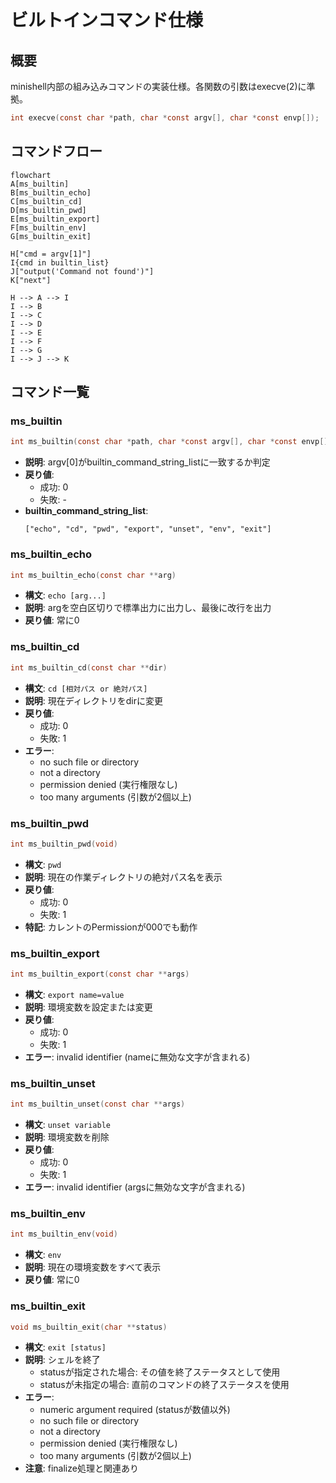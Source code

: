 # ビルトインコマンド仕様

## 概要
minishell内部の組み込みコマンドの実装仕様。各関数の引数はexecve(2)に準拠。

```c
int execve(const char *path, char *const argv[], char *const envp[]);
```

## コマンドフロー
```mermaid
flowchart
A[ms_builtin]
B[ms_builtin_echo]
C[ms_builtin_cd]
D[ms_builtin_pwd]
E[ms_builtin_export]
F[ms_builtin_env]
G[ms_builtin_exit]

H["cmd = argv[1]"]
I{cmd in builtin_list}
J["output('Command not found')"]
K["next"]

H --> A --> I
I --> B
I --> C
I --> D
I --> E
I --> F
I --> G
I --> J --> K
```

## コマンド一覧

### ms_builtin
```c
int ms_builtin(const char *path, char *const argv[], char *const envp[])
```
- **説明**: argv[0]がbuiltin_command_string_listに一致するか判定
- **戻り値**:
  - 成功: 0
  - 失敗: -
- **builtin_command_string_list**:
  ```
  ["echo", "cd", "pwd", "export", "unset", "env", "exit"]
  ```

### ms_builtin_echo
```c
int ms_builtin_echo(const char **arg)
```
- **構文**: `echo [arg...]`
- **説明**: argを空白区切りで標準出力に出力し、最後に改行を出力
- **戻り値**: 常に0

### ms_builtin_cd
```c
int ms_builtin_cd(const char **dir)
```
- **構文**: `cd [相対パス or 絶対パス]`
- **説明**: 現在ディレクトリをdirに変更
- **戻り値**:
  - 成功: 0
  - 失敗: 1
- **エラー**:
  - no such file or directory
  - not a directory
  - permission denied (実行権限なし)
  - too many arguments (引数が2個以上)

### ms_builtin_pwd
```c
int ms_builtin_pwd(void)
```
- **構文**: `pwd`
- **説明**: 現在の作業ディレクトリの絶対パス名を表示
- **戻り値**:
  - 成功: 0
  - 失敗: 1
- **特記**: カレントのPermissionが000でも動作

### ms_builtin_export
```c
int ms_builtin_export(const char **args)
```
- **構文**: `export name=value`
- **説明**: 環境変数を設定または変更
- **戻り値**:
  - 成功: 0
  - 失敗: 1
- **エラー**: invalid identifier (nameに無効な文字が含まれる)

### ms_builtin_unset
```c
int ms_builtin_unset(const char **args)
```
- **構文**: `unset variable`
- **説明**: 環境変数を削除
- **戻り値**:
  - 成功: 0
  - 失敗: 1
- **エラー**: invalid identifier (argsに無効な文字が含まれる)

### ms_builtin_env
```c
int ms_builtin_env(void)
```
- **構文**: `env`
- **説明**: 現在の環境変数をすべて表示
- **戻り値**: 常に0

### ms_builtin_exit
```c
void ms_builtin_exit(char **status)
```
- **構文**: `exit [status]`
- **説明**: シェルを終了
  - statusが指定された場合: その値を終了ステータスとして使用
  - statusが未指定の場合: 直前のコマンドの終了ステータスを使用
- **エラー**:
  - numeric argument required (statusが数値以外)
  - no such file or directory
  - not a directory
  - permission denied (実行権限なし)
  - too many arguments (引数が2個以上)
- **注意**: finalize処理と関連あり